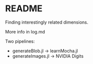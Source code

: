 # README #
Finding interestingly related dimensions.  

More info in log.md  

Two pipelines:  
- generateBlob.jl -> learnMocha.jl
- generateImages.jl -> NVIDIA Digits
